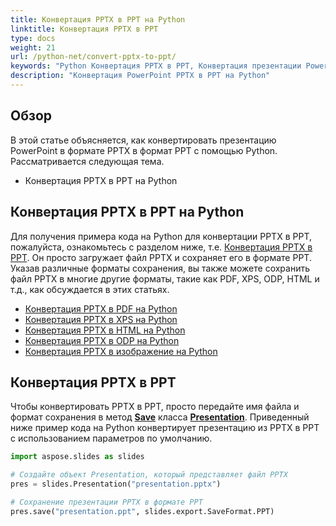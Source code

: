 ```yaml
---
title: Конвертация PPTX в PPT на Python
linktitle: Конвертация PPTX в PPT
type: docs
weight: 21
url: /python-net/convert-pptx-to-ppt/
keywords: "Python Конвертация PPTX в PPT, Конвертация презентации PowerPoint, PPTX в PPT, Python, Aspose.Slides"
description: "Конвертация PowerPoint PPTX в PPT на Python"
---
```


## **Обзор**

В этой статье объясняется, как конвертировать презентацию PowerPoint в формате PPTX в формат PPT с помощью Python. Рассматривается следующая тема.

- Конвертация PPTX в PPT на Python

## **Конвертация PPTX в PPT на Python**

Для получения примера кода на Python для конвертации PPTX в PPT, пожалуйста, ознакомьтесь с разделом ниже, т.е. [Конвертация PPTX в PPT](#convert-pptx-to-ppt). Он просто загружает файл PPTX и сохраняет его в формате PPT. Указав различные форматы сохранения, вы также можете сохранить файл PPTX в многие другие форматы, такие как PDF, XPS, ODP, HTML и т.д., как обсуждается в этих статьях.

- [Конвертация PPTX в PDF на Python](https://docs.aspose.com/slides/python-net/convert-powerpoint-to-pdf/)
- [Конвертация PPTX в XPS на Python](https://docs.aspose.com/slides/python-net/convert-powerpoint-to-xps/)
- [Конвертация PPTX в HTML на Python](https://docs.aspose.com/slides/python-net/convert-powerpoint-to-html/)
- [Конвертация PPTX в ODP на Python](https://docs.aspose.com/slides/python-net/save-presentation/)
- [Конвертация PPTX в изображение на Python](https://docs.aspose.com/slides/python-net/convert-powerpoint-to-png/)

## **Конвертация PPTX в PPT**
Чтобы конвертировать PPTX в PPT, просто передайте имя файла и формат сохранения в метод [**Save**](https://reference.aspose.com/slides/python-net/aspose.slides/presentation/) класса [**Presentation**](https://reference.aspose.com/slides/python-net/aspose.slides/presentation/). Приведенный ниже пример кода на Python конвертирует презентацию из PPTX в PPT с использованием параметров по умолчанию.

```py
import aspose.slides as slides

# Создайте объект Presentation, который представляет файл PPTX
pres = slides.Presentation("presentation.pptx")

# Сохранение презентации PPTX в формате PPT
pres.save("presentation.ppt", slides.export.SaveFormat.PPT)
```
